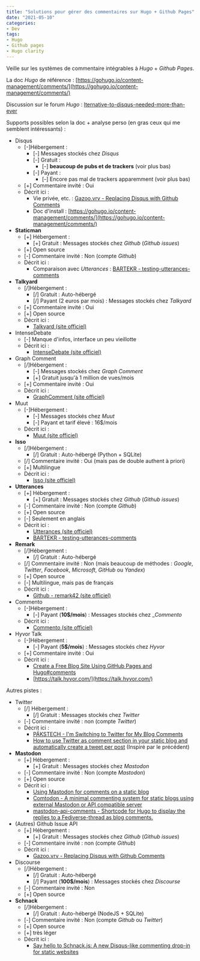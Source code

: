 ```yaml
---
title: "Solutions pour gérer des commentaires sur Hugo + Github Pages"
date: "2021-05-10"
categories: 
- Dev
tags: 
- Hugo
- Github pages
- Hugo clarity
---
```


Veille sur les systèmes de commentaire intégrables à _Hugo_ + _Github Pages_.

<!--more-->

La doc _Hugo_ de référence : [https://gohugo.io/content-management/comments/](https://gohugo.io/content-management/comments/)

Discussion sur le forum _Hugo_ : [lternative-to-disqus-needed-more-than-ever](https://discourse.gohugo.io/t/alternative-to-disqus-needed-more-than-ever/5516)

Supports possibles selon la doc + analyse perso (en gras ceux qui me semblent intéressants) :

- Disqus
    - [-]Hébergement :
        - [-] Messages stockés chez _Disqus_
        - [-] Gratuit : 
            - [-] **beaucoup de pubs et de trackers** (voir plus bas)
        - [-] Payant :
            - [-] Encore pas mal de trackers apparemment (voir plus bas)
    - [+] Commentaire invité : Oui
    - Décrit ici :
        - Vie privée, etc. : [Gazoo.vrv - Replacing Disqus with Github Comments](http://donw.io/post/github-comments/)
        - Doc d'install : [https://gohugo.io/content-management/comments/](https://gohugo.io/content-management/comments/)
- __Staticman__
    - [+] Hébergement :
        - [+] Gratuit : Messages stockés chez _Github_ (_Github issues_)
    - [+] Open source
    - [-] Commentaire invité : Non (compte _Github_)
    - Décrit ici :
        - Comparaison avec _Utterances_ : [BARTEKR - testing-utterances-comments](https://blog.bartekr.net/2021/01/17/testing-utterances-comments/)
- __Talkyard__
    - [/]Hébergement :
        - [/] Gratuit : Auto-hébergé
        - [/] Payant (2 euros par mois) : Messages stockés chez _Talkyard_
    - [+] Commentaire invité : Oui
    - [+] Open source
    - Décrit ici :
        - [Talkyard (site officiel)](https://www.talkyard.io/)
- IntenseDebate
    - [-] Manque d'infos, interface un peu vieillotte
    - Décrit ici :
        - [IntenseDebate (site officiel)](https://www.intensedebate.com/home)
- Graph Comment
    - [/]Hébergement :
        - [-] Messages stockés chez _Graph Comment_
        - [+] Gratuit jusqu'à 1 million de vues/mois
    - [+] Commentaire invité : Oui
    - Décrit ici :
        - [GraphComment (site officiel)](https://graphcomment.com/)
- Muut
    - [-]Hébergement :
        - [-] Messages stockés chez _Muut_ 
        - [-] Payant et tarif élevé : 16$/mois
    - Décrit ici :
        - [Muut (site officiel)](https://muut.com/)
- __Isso__
    - [/]Hébergement :
        - [/] Gratuit : Auto-hébergé (Python + SQLite)
    - [/] Commentaire invité : Oui (mais pas de double authent à priori)
    - [+] Multilingue
    - Décrit ici :
        - [Isso (site officiel)](https://posativ.org/isso/)
- __Utterances__
    - [+] Hébergement :
        - [+] Gratuit : Messages stockés chez _Github_ (_Github issues_)
    - [-] Commentaire invité : Non (compte _Github_)
    - [+] Open source
    - [-] Seulement en anglais
    - Décrit ici :
        - [Utterances (site officiel)](https://utteranc.es/)
        - [BARTEKR - testing-utterances-comments](https://blog.bartekr.net/2021/01/17/testing-utterances-comments/)
- __Remark__
    - [/]Hébergement :
        - [/] Gratuit : Auto-hébergé
    - [/] Commentaire invité : Non (mais beaucoup de méthodes : _Google_, _Twitter_, _Facebook_, _Microsoft_, _GitHub_ ou _Yandex_)
    - [+] Open source
    - [-] Multilingue, mais pas de français
    - Décrit ici :
        - [Github - remark42 (site officiel)](https://github.com/umputun/remark42)
- Commento
    - [-]Hébergement :
        - [-] Payant (**10$/mois**) : Messages stockés chez __Commento_
    - Décrit ici :
        - [Commento (site officiel)](https://commento.io/)
- Hyvor Talk
    - [-]Hébergement :
        - [-] Payant (**5$/mois**) : Messages stockés chez _Hyvor_
    - [+] Commentaire invité : Oui
    - Décrit ici :
        - [Create a Free Blog Site Using GitHub Pages and Hugo#comments](https://youngkin.github.io/post/createafreeblogsite/#add-support-for-comments)
        - [https://talk.hyvor.com/](https://talk.hyvor.com/)

Autres pistes :

- Twitter
    - [/] Hébergement :
        - [/] Gratuit : Messages stockés chez _Twitter_
    - [-] Commentaire invité : non (compte _Twitter_)
    - Décrit ici :
        - [PÄKSTECH - I'm Switching to Twitter for My Blog Comments](https://pakstech.com/blog/switching-to-twitter-comments/)
        - [How to use Twitter as comment section in your static blog and automatically create a tweet per post](https://theprogress.site/2020-06-30-how-to-use-twitter-as-comment-section-in-your-static-blog/) (Inspiré par le précédent)
- __Mastodon__
    - [+] Hébergement :
        - [+] Gratuit : Messages stockés chez _Mastodon_
    - [-] Commentaire invité : Non (compte _Mastodon_)
    - [+] Open source
    - Décrit ici :
        - [Using Mastodon for comments on a static blog](https://lottalinuxlinks.com/using-mastodon-for-comments-on-a-static-blog/)
        - [Comtodon - A minimal commenting system for static blogs using external Mastodon or API compatible server](https://git.wadza.fr/me/comtodon)
        - [mastodon-api-comments - Shortcode for Hugo to display the replies to a Fediverse-thread as blog comments.](https://schlomp.space/tastytea/hugo-mastodon-api-comments)
- (Autres) Github Issue API
    - [+] Hébergement :
        - [+] Gratuit : Messages stockés chez _Github_ (_Github issues_)
    - [-] Commentaire invité : non (compte _Github_)
    - Décrit ici :
        - [Gazoo.vrv - Replacing Disqus with Github Comments](http://donw.io/post/github-comments/)
- Discourse
    - [/]Hébergement :
        - [/] Gratuit : Auto-hébergé
        - [/] Payant (**100$/mois**) : Messages stockés chez _Discourse_
    - [-] Commentaire invité : Non
    - [+] Open source
- __Schnack__
    - [/]Hébergement :
        - [/] Gratuit : Auto-hébergé (NodeJS + SQLite)
    - [-] Commentaire invité : Non (compte _Github_ ou _Twitter_)
    - [+] Open source
    - [+] très léger
    - Décrit ici :
        - [Say hello to Schnack.js: A new Disqus-like commenting drop-in for static websites](https://www.vis4.net/blog/2017/10/hello-schnack/)





